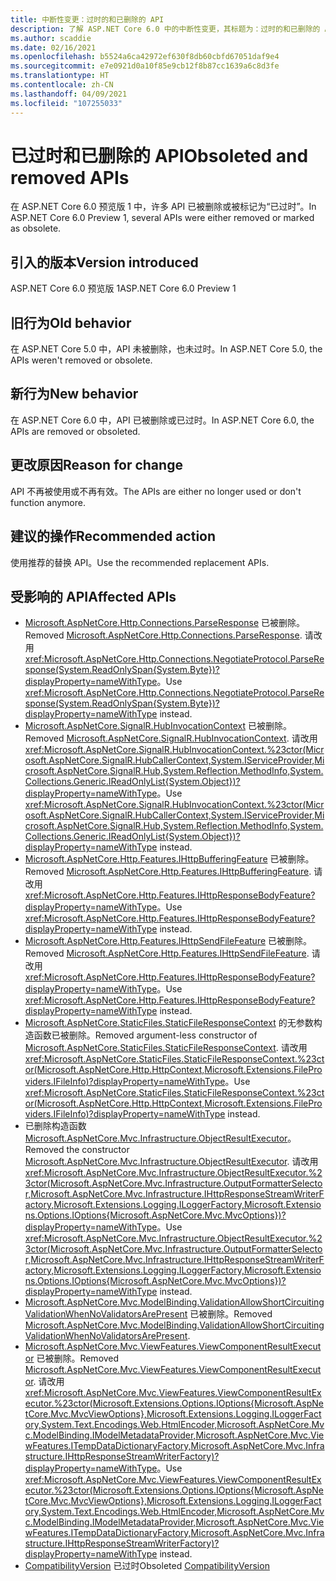 ```yaml
---
title: 中断性变更：过时的和已删除的 API
description: 了解 ASP.NET Core 6.0 中的中断性变更，其标题为：过时的和已删除的 API
ms.author: scaddie
ms.date: 02/16/2021
ms.openlocfilehash: b5524a6ca42972ef630f8db60cbfd67051daf9e4
ms.sourcegitcommit: e7e0921d0a10f85e9cb12f8b87cc1639a6c8d3fe
ms.translationtype: HT
ms.contentlocale: zh-CN
ms.lasthandoff: 04/09/2021
ms.locfileid: "107255033"
---
```

# <a name="obsoleted-and-removed-apis"></a><span data-ttu-id="0f979-103">已过时和已删除的 API</span><span class="sxs-lookup"><span data-stu-id="0f979-103">Obsoleted and removed APIs</span></span>

<span data-ttu-id="0f979-104">在 ASP.NET Core 6.0 预览版 1 中，许多 API 已被删除或被标记为“已过时”。</span><span class="sxs-lookup"><span data-stu-id="0f979-104">In ASP.NET Core 6.0 Preview 1, several APIs were either removed or marked as obsolete.</span></span>

## <a name="version-introduced"></a><span data-ttu-id="0f979-105">引入的版本</span><span class="sxs-lookup"><span data-stu-id="0f979-105">Version introduced</span></span>

<span data-ttu-id="0f979-106">ASP.NET Core 6.0 预览版 1</span><span class="sxs-lookup"><span data-stu-id="0f979-106">ASP.NET Core 6.0 Preview 1</span></span>

## <a name="old-behavior"></a><span data-ttu-id="0f979-107">旧行为</span><span class="sxs-lookup"><span data-stu-id="0f979-107">Old behavior</span></span>

<span data-ttu-id="0f979-108">在 ASP.NET Core 5.0 中，API 未被删除，也未过时。</span><span class="sxs-lookup"><span data-stu-id="0f979-108">In ASP.NET Core 5.0, the APIs weren't removed or obsolete.</span></span>

## <a name="new-behavior"></a><span data-ttu-id="0f979-109">新行为</span><span class="sxs-lookup"><span data-stu-id="0f979-109">New behavior</span></span>

<span data-ttu-id="0f979-110">在 ASP.NET Core 6.0 中，API 已被删除或已过时。</span><span class="sxs-lookup"><span data-stu-id="0f979-110">In ASP.NET Core 6.0, the APIs are removed or obsoleted.</span></span>

## <a name="reason-for-change"></a><span data-ttu-id="0f979-111">更改原因</span><span class="sxs-lookup"><span data-stu-id="0f979-111">Reason for change</span></span>

<span data-ttu-id="0f979-112">API 不再被使用或不再有效。</span><span class="sxs-lookup"><span data-stu-id="0f979-112">The APIs are either no longer used or don't function anymore.</span></span>

## <a name="recommended-action"></a><span data-ttu-id="0f979-113">建议的操作</span><span class="sxs-lookup"><span data-stu-id="0f979-113">Recommended action</span></span>

<span data-ttu-id="0f979-114">使用推荐的替换 API。</span><span class="sxs-lookup"><span data-stu-id="0f979-114">Use the recommended replacement APIs.</span></span>

## <a name="affected-apis"></a><span data-ttu-id="0f979-115">受影响的 API</span><span class="sxs-lookup"><span data-stu-id="0f979-115">Affected APIs</span></span>

* <span data-ttu-id="0f979-116">[Microsoft.AspNetCore.Http.Connections.ParseResponse](/dotnet/api/microsoft.aspnetcore.http.connections.negotiateprotocol.parseresponse?view=aspnetcore-3.1&preserve-view=true#Microsoft_AspNetCore_Http_Connections_NegotiateProtocol_ParseResponse_System_IO_Stream_) 已被删除。</span><span class="sxs-lookup"><span data-stu-id="0f979-116">Removed [Microsoft.AspNetCore.Http.Connections.ParseResponse](/dotnet/api/microsoft.aspnetcore.http.connections.negotiateprotocol.parseresponse?view=aspnetcore-3.1&preserve-view=true#Microsoft_AspNetCore_Http_Connections_NegotiateProtocol_ParseResponse_System_IO_Stream_).</span></span> <span data-ttu-id="0f979-117">请改用 <xref:Microsoft.AspNetCore.Http.Connections.NegotiateProtocol.ParseResponse(System.ReadOnlySpan{System.Byte})?displayProperty=nameWithType>。</span><span class="sxs-lookup"><span data-stu-id="0f979-117">Use <xref:Microsoft.AspNetCore.Http.Connections.NegotiateProtocol.ParseResponse(System.ReadOnlySpan{System.Byte})?displayProperty=nameWithType> instead.</span></span>
* <span data-ttu-id="0f979-118">[Microsoft.AspNetCore.SignalR.HubInvocationContext](/dotnet/api/microsoft.aspnetcore.signalr.hubinvocationcontext.-ctor?view=aspnetcore-5.0&preserve-view=true#Microsoft_AspNetCore_SignalR_HubInvocationContext__ctor_Microsoft_AspNetCore_SignalR_HubCallerContext_System_String_System_Object___) 已被删除。</span><span class="sxs-lookup"><span data-stu-id="0f979-118">Removed [Microsoft.AspNetCore.SignalR.HubInvocationContext](/dotnet/api/microsoft.aspnetcore.signalr.hubinvocationcontext.-ctor?view=aspnetcore-5.0&preserve-view=true#Microsoft_AspNetCore_SignalR_HubInvocationContext__ctor_Microsoft_AspNetCore_SignalR_HubCallerContext_System_String_System_Object___).</span></span> <span data-ttu-id="0f979-119">请改用 <xref:Microsoft.AspNetCore.SignalR.HubInvocationContext.%23ctor(Microsoft.AspNetCore.SignalR.HubCallerContext,System.IServiceProvider,Microsoft.AspNetCore.SignalR.Hub,System.Reflection.MethodInfo,System.Collections.Generic.IReadOnlyList{System.Object})?displayProperty=nameWithType>。</span><span class="sxs-lookup"><span data-stu-id="0f979-119">Use <xref:Microsoft.AspNetCore.SignalR.HubInvocationContext.%23ctor(Microsoft.AspNetCore.SignalR.HubCallerContext,System.IServiceProvider,Microsoft.AspNetCore.SignalR.Hub,System.Reflection.MethodInfo,System.Collections.Generic.IReadOnlyList{System.Object})?displayProperty=nameWithType> instead.</span></span>
* <span data-ttu-id="0f979-120">[Microsoft.AspNetCore.Http.Features.IHttpBufferingFeature](/dotnet/api/microsoft.aspnetcore.http.features.ihttpbufferingfeature?view=aspnetcore-3.1&preserve-view=true) 已被删除。</span><span class="sxs-lookup"><span data-stu-id="0f979-120">Removed [Microsoft.AspNetCore.Http.Features.IHttpBufferingFeature](/dotnet/api/microsoft.aspnetcore.http.features.ihttpbufferingfeature?view=aspnetcore-3.1&preserve-view=true).</span></span> <span data-ttu-id="0f979-121">请改用 <xref:Microsoft.AspNetCore.Http.Features.IHttpResponseBodyFeature?displayProperty=nameWithType>。</span><span class="sxs-lookup"><span data-stu-id="0f979-121">Use <xref:Microsoft.AspNetCore.Http.Features.IHttpResponseBodyFeature?displayProperty=nameWithType> instead.</span></span>
* <span data-ttu-id="0f979-122">[Microsoft.AspNetCore.Http.Features.IHttpSendFileFeature](/dotnet/api/microsoft.aspnetcore.http.features.ihttpsendfilefeature?view=aspnetcore-3.1&preserve-view=true) 已被删除。</span><span class="sxs-lookup"><span data-stu-id="0f979-122">Removed [Microsoft.AspNetCore.Http.Features.IHttpSendFileFeature](/dotnet/api/microsoft.aspnetcore.http.features.ihttpsendfilefeature?view=aspnetcore-3.1&preserve-view=true).</span></span> <span data-ttu-id="0f979-123">请改用 <xref:Microsoft.AspNetCore.Http.Features.IHttpResponseBodyFeature?displayProperty=nameWithType>。</span><span class="sxs-lookup"><span data-stu-id="0f979-123">Use <xref:Microsoft.AspNetCore.Http.Features.IHttpResponseBodyFeature?displayProperty=nameWithType> instead.</span></span>
* <span data-ttu-id="0f979-124">[Microsoft.AspNetCore.StaticFiles.StaticFileResponseContext](/dotnet/api/microsoft.aspnetcore.staticfiles.staticfileresponsecontext.-ctor?view=aspnetcore-3.1&preserve-view=true#Microsoft_AspNetCore_StaticFiles_StaticFileResponseContext__ctor) 的无参数构造函数已被删除。</span><span class="sxs-lookup"><span data-stu-id="0f979-124">Removed argument-less constructor of [Microsoft.AspNetCore.StaticFiles.StaticFileResponseContext](/dotnet/api/microsoft.aspnetcore.staticfiles.staticfileresponsecontext.-ctor?view=aspnetcore-3.1&preserve-view=true#Microsoft_AspNetCore_StaticFiles_StaticFileResponseContext__ctor).</span></span> <span data-ttu-id="0f979-125">请改用 <xref:Microsoft.AspNetCore.StaticFiles.StaticFileResponseContext.%23ctor(Microsoft.AspNetCore.Http.HttpContext,Microsoft.Extensions.FileProviders.IFileInfo)?displayProperty=nameWithType>。</span><span class="sxs-lookup"><span data-stu-id="0f979-125">Use <xref:Microsoft.AspNetCore.StaticFiles.StaticFileResponseContext.%23ctor(Microsoft.AspNetCore.Http.HttpContext,Microsoft.Extensions.FileProviders.IFileInfo)?displayProperty=nameWithType> instead.</span></span>
* <span data-ttu-id="0f979-126">已删除构造函数 [Microsoft.AspNetCore.Mvc.Infrastructure.ObjectResultExecutor](/dotnet/api/microsoft.aspnetcore.mvc.infrastructure.objectresultexecutor.-ctor?view=aspnetcore-3.1&preserve-view=true#Microsoft_AspNetCore_Mvc_Infrastructure_ObjectResultExecutor__ctor_Microsoft_AspNetCore_Mvc_Infrastructure_OutputFormatterSelector_Microsoft_AspNetCore_Mvc_Infrastructure_IHttpResponseStreamWriterFactory_Microsoft_Extensions_Logging_ILoggerFactory_)。</span><span class="sxs-lookup"><span data-stu-id="0f979-126">Removed the constructor [Microsoft.AspNetCore.Mvc.Infrastructure.ObjectResultExecutor](/dotnet/api/microsoft.aspnetcore.mvc.infrastructure.objectresultexecutor.-ctor?view=aspnetcore-3.1&preserve-view=true#Microsoft_AspNetCore_Mvc_Infrastructure_ObjectResultExecutor__ctor_Microsoft_AspNetCore_Mvc_Infrastructure_OutputFormatterSelector_Microsoft_AspNetCore_Mvc_Infrastructure_IHttpResponseStreamWriterFactory_Microsoft_Extensions_Logging_ILoggerFactory_).</span></span> <span data-ttu-id="0f979-127">请改用 <xref:Microsoft.AspNetCore.Mvc.Infrastructure.ObjectResultExecutor.%23ctor(Microsoft.AspNetCore.Mvc.Infrastructure.OutputFormatterSelector,Microsoft.AspNetCore.Mvc.Infrastructure.IHttpResponseStreamWriterFactory,Microsoft.Extensions.Logging.ILoggerFactory,Microsoft.Extensions.Options.IOptions{Microsoft.AspNetCore.Mvc.MvcOptions})?displayProperty=nameWithType>。</span><span class="sxs-lookup"><span data-stu-id="0f979-127">Use <xref:Microsoft.AspNetCore.Mvc.Infrastructure.ObjectResultExecutor.%23ctor(Microsoft.AspNetCore.Mvc.Infrastructure.OutputFormatterSelector,Microsoft.AspNetCore.Mvc.Infrastructure.IHttpResponseStreamWriterFactory,Microsoft.Extensions.Logging.ILoggerFactory,Microsoft.Extensions.Options.IOptions{Microsoft.AspNetCore.Mvc.MvcOptions})?displayProperty=nameWithType> instead.</span></span>
* <span data-ttu-id="0f979-128">[Microsoft.AspNetCore.Mvc.ModelBinding.ValidationAllowShortCircuitingValidationWhenNoValidatorsArePresent](/dotnet/api/microsoft.aspnetcore.mvc.modelbinding.validation.validationvisitor.allowshortcircuitingvalidationwhennovalidatorsarepresent?view=aspnetcore-3.1&preserve-view=true#Microsoft_AspNetCore_Mvc_ModelBinding_Validation_ValidationVisitor_AllowShortCircuitingValidationWhenNoValidatorsArePresent) 已被删除。</span><span class="sxs-lookup"><span data-stu-id="0f979-128">Removed [Microsoft.AspNetCore.Mvc.ModelBinding.ValidationAllowShortCircuitingValidationWhenNoValidatorsArePresent](/dotnet/api/microsoft.aspnetcore.mvc.modelbinding.validation.validationvisitor.allowshortcircuitingvalidationwhennovalidatorsarepresent?view=aspnetcore-3.1&preserve-view=true#Microsoft_AspNetCore_Mvc_ModelBinding_Validation_ValidationVisitor_AllowShortCircuitingValidationWhenNoValidatorsArePresent).</span></span>
* <span data-ttu-id="0f979-129">[Microsoft.AspNetCore.Mvc.ViewFeatures.ViewComponentResultExecutor](/dotnet/api/microsoft.aspnetcore.mvc.viewfeatures.viewcomponentresultexecutor.-ctor?view=aspnetcore-3.1&preserve-view=true#Microsoft_AspNetCore_Mvc_ViewFeatures_ViewComponentResultExecutor__ctor_Microsoft_Extensions_Options_IOptions_Microsoft_AspNetCore_Mvc_MvcViewOptions__Microsoft_Extensions_Logging_ILoggerFactory_System_Text_Encodings_Web_HtmlEncoder_Microsoft_AspNetCore_Mvc_ModelBinding_IModelMetadataProvider_Microsoft_AspNetCore_Mvc_ViewFeatures_ITempDataDictionaryFactory_) 已被删除。</span><span class="sxs-lookup"><span data-stu-id="0f979-129">Removed [Microsoft.AspNetCore.Mvc.ViewFeatures.ViewComponentResultExecutor](/dotnet/api/microsoft.aspnetcore.mvc.viewfeatures.viewcomponentresultexecutor.-ctor?view=aspnetcore-3.1&preserve-view=true#Microsoft_AspNetCore_Mvc_ViewFeatures_ViewComponentResultExecutor__ctor_Microsoft_Extensions_Options_IOptions_Microsoft_AspNetCore_Mvc_MvcViewOptions__Microsoft_Extensions_Logging_ILoggerFactory_System_Text_Encodings_Web_HtmlEncoder_Microsoft_AspNetCore_Mvc_ModelBinding_IModelMetadataProvider_Microsoft_AspNetCore_Mvc_ViewFeatures_ITempDataDictionaryFactory_).</span></span> <span data-ttu-id="0f979-130">请改用 <xref:Microsoft.AspNetCore.Mvc.ViewFeatures.ViewComponentResultExecutor.%23ctor(Microsoft.Extensions.Options.IOptions{Microsoft.AspNetCore.Mvc.MvcViewOptions},Microsoft.Extensions.Logging.ILoggerFactory,System.Text.Encodings.Web.HtmlEncoder,Microsoft.AspNetCore.Mvc.ModelBinding.IModelMetadataProvider,Microsoft.AspNetCore.Mvc.ViewFeatures.ITempDataDictionaryFactory,Microsoft.AspNetCore.Mvc.Infrastructure.IHttpResponseStreamWriterFactory)?displayProperty=nameWithType>。</span><span class="sxs-lookup"><span data-stu-id="0f979-130">Use <xref:Microsoft.AspNetCore.Mvc.ViewFeatures.ViewComponentResultExecutor.%23ctor(Microsoft.Extensions.Options.IOptions{Microsoft.AspNetCore.Mvc.MvcViewOptions},Microsoft.Extensions.Logging.ILoggerFactory,System.Text.Encodings.Web.HtmlEncoder,Microsoft.AspNetCore.Mvc.ModelBinding.IModelMetadataProvider,Microsoft.AspNetCore.Mvc.ViewFeatures.ITempDataDictionaryFactory,Microsoft.AspNetCore.Mvc.Infrastructure.IHttpResponseStreamWriterFactory)?displayProperty=nameWithType> instead.</span></span>
* <span data-ttu-id="0f979-131">[CompatibilityVersion](/dotnet/api/microsoft.aspnetcore.mvc.compatibilityversion?view=aspnetcore-3.1&preserve-view=true) 已过时</span><span class="sxs-lookup"><span data-stu-id="0f979-131">Obsoleted [CompatibilityVersion](/dotnet/api/microsoft.aspnetcore.mvc.compatibilityversion?view=aspnetcore-3.1&preserve-view=true)</span></span>

<!--

## Category

ASP.NET Core

## Affected APIs

- `M:Microsoft.AspNetCore.Http.Connections.NegotiateProtocol.ParseResponse(System.IO.Stream)`
- `M:Microsoft.AspNetCore.SignalR.HubInvocationContext.#ctor(Microsoft.AspNetCore.SignalR.HubCallerContext,System.String,System.Object[])`
- `T:Microsoft.AspNetCore.Http.Features.IHttpBufferingFeature`
- `T:Microsoft.AspNetCore.Http.Features.IHttpSendFileFeature`
- `M:Microsoft.AspNetCore.StaticFiles.StaticFileResponseContext.#ctor`
- `M:Microsoft.AspNetCore.Mvc.Infrastructure.ObjectResultExecutor.#ctor(Microsoft.AspNetCore.Mvc.Infrastructure.OutputFormatterSelector,Microsoft.AspNetCore.Mvc.Infrastructure.IHttpResponseStreamWriterFactory,Microsoft.Extensions.Logging.ILoggerFactory)`
- `Overload:Microsoft.AspNetCore.Mvc.ModelBinding.Validation.ValidationVisitor.AllowShortCircuitingValidationWhenNoValidatorsArePresent`
- `M:Microsoft.AspNetCore.Mvc.ViewFeatures.ViewComponentResultExecutor.#ctor(Microsoft.Extensions.Options.IOptions{Microsoft.AspNetCore.Mvc.MvcViewOptions},Microsoft.Extensions.Logging.ILoggerFactory,System.Text.Encodings.Web.HtmlEncoder,Microsoft.AspNetCore.Mvc.ModelBinding.IModelMetadataProvider,Microsoft.AspNetCore.Mvc.ViewFeatures.ITempDataDictionaryFactory)`
- `T:Microsoft.AspNetCore.Mvc.CompatibilityVersion`

-->
